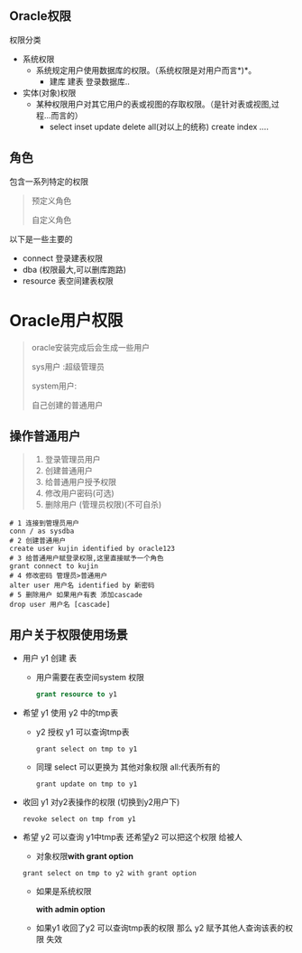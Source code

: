 ## Oracle权限

权限分类

- 系统权限
  - 系统规定用户使用数据库的权限。（系统权限是对用户而言*)*。
    - 建库 建表 登录数据库..
- 实体(对象)权限
  - 某种权限用户对其它用户的表或视图的存取权限。（是针对表或视图,过程…而言的）
    - select	inset	update	delete	all(对以上的统称) create index ….

## 角色

包含一系列特定的权限

> 预定义角色
>
> 自定义角色

以下是一些主要的

- connect  登录建表权限
- dba (权限最大,可以删库跑路)
- resource 表空间建表权限

# Oracle用户权限

> oracle安装完成后会生成一些用户
>
> sys用户 :超级管理员
>
> system用户: 
>
> 自己创建的普通用户

## 操作普通用户

> 1. 登录管理员用户
> 2. 创建普通用户
> 3. 给普通用户授予权限
> 4. 修改用户密码(可选)
> 5. 删除用户 (管理员权限)(不可自杀)  

```plsql
# 1 连接到管理员用户 
conn / as sysdba
# 2 创建普通用户
create user kujin identified by oracle123
# 3 给普通用户赋登录权限,这里直接赋予一个角色
grant connect to kujin
# 4 修改密码 管理员>普通用户
alter user 用户名 identified by 新密码
# 5 删除用户 如果用户有表 添加cascade
drop user 用户名 [cascade]
```



## 用户关于权限使用场景

- 用户 y1 创建 表 

  - 用户需要在表空间system 权限

    ```sql
    grant resource to y1
    ```

- 希望 y1 使用 y2 中的tmp表

  - y2 授权 y1 可以查询tmp表

    ```plsql
    grant select on tmp to y1
    ```

  - 同理 select 可以更换为 其他对象权限 all:代表所有的

    ```plsql
    grant update on tmp to y1
    ```

- 收回 y1 对y2表操作的权限 (切换到y2用户下)

  ```
  revoke select on tmp from y1
  ```

- 希望 y2 可以查询 y1中tmp表  还希望y2 可以把这个权限 给被人

  - 对象权限**with grant option** 

  ```plsql
  grant select on tmp to y2 with grant option
  ```

  - 如果是系统权限

    **with admin option**

    

  - 如果y1 收回了y2 可以查询tmp表的权限 那么 y2 赋予其他人查询该表的权限 失效
